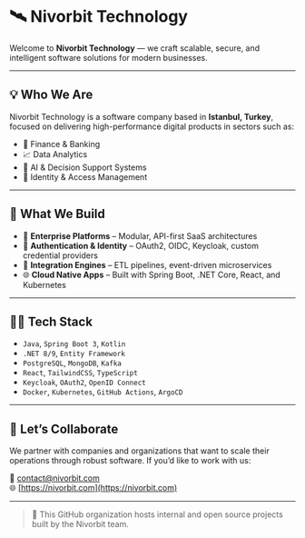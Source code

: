 # 🛰️ Nivorbit Technology

Welcome to **Nivorbit Technology** — we craft scalable, secure, and intelligent software solutions for modern businesses.

---

## 💡 Who We Are
Nivorbit Technology is a software company based in **Istanbul, Turkey**, focused on delivering high-performance digital products in sectors such as:

- 🏦 Finance & Banking
- 📈 Data Analytics
- 🧠 AI & Decision Support Systems
- 🔐 Identity & Access Management

---

## 🚀 What We Build

- 🧱 **Enterprise Platforms** – Modular, API-first SaaS architectures
- 🔐 **Authentication & Identity** – OAuth2, OIDC, Keycloak, custom credential providers
- 🧩 **Integration Engines** – ETL pipelines, event-driven microservices
- 🌐 **Cloud Native Apps** – Built with Spring Boot, .NET Core, React, and Kubernetes

---

## 👨‍💻 Tech Stack

- `Java`, `Spring Boot 3`, `Kotlin`
- `.NET 8/9`, `Entity Framework`
- `PostgreSQL`, `MongoDB`, `Kafka`
- `React`, `TailwindCSS`, `TypeScript`
- `Keycloak`, `OAuth2`, `OpenID Connect`
- `Docker`, `Kubernetes`, `GitHub Actions`, `ArgoCD`

---

## 🤝 Let’s Collaborate

We partner with companies and organizations that want to scale their operations through robust software. If you’d like to work with us:

📧 [contact@nivorbit.com](mailto:contact@nivorbit.com)  
🌐 [https://nivorbit.com](https://nivorbit.com)

---

> 🚧 This GitHub organization hosts internal and open source projects built by the Nivorbit team.